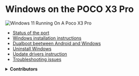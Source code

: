 # Windows on the POCO X3 Pro
<img align="center" src="https://github.com/wormstest/src_vayu_windows/blob/main/2Poco X3 Pro Windows.png" alt="Windows 11 Running On A Poco X3 Pro">

- [Status of the port](https://github.com/wormstest/WoA-vayu/blob/main/English/status.md)
- [Windows installation instructions](https://github.com/wormstest/WoA-vayu/blob/main/English/install.md)
- [Dualboot beetween Android and Windows](https://github.com/wormstest/WoA-vayu/blob/main/English/troubleshooting.md)
- [Uninstall Windows](https://github.com/wormstest/WoA-vayu/blob/main/English/uninstall.md)
- [Update drivers instruction](https://github.com/wormstest/WoA-vayu/blob/main/English/update.md)
- [Troubleshooting issues](https://github.com/wormstest/WoA-vayu/blob/main/English/troubleshooting.md)
<details>
<summary><b><strong>Contributors</strong></b></summary>

- [Morc](Https://GitHub.com/themorc) ```Made the vayu images```
- [Icesito68](https://github.com/Icesito68) ```Made Windows partitioning commands and made this repo```
- [Map220v](https://github.com/map220v) ```Provided help and vayu UEFI uses nabu UFS patches and ACPI and also ported mi pad 5 drivers```
- [Degdag](https://github.com/degdag) ```Improves UEFI and ported drivers```
- [halal-beef](https://github.com/halal-beef) ```Built EDK2 and modified it enough to boot Windows, also ported drivers```
- [Renegade Project](https://github.com/edk2-porting) ```Making the core of this project```
- [gus33000](https://github.com/gus33000) ```Providing help, also made base install guide, all of the original drivers and the msc script```
- [Renegade Project Discord members](https://discord.gg/XXBWfag) ```Provided Help```
- [ArturoGC06](https://github.com/ArturoGC06) ```Helped in the beginning of the project to the translations and gave Windows data```
- [SebastianZSXS](https://github.com/SebastianZSXS) ```Helped to patch Windows PE```
- [MollySophia](https://github.com/MollySophia) ```Helped to fix battery status```
- [haouarihk](https://github.com/haouarihk) ```Great suggestions on the command notes, also made the new guide```
- [bibarub](https://github.com/bibarub) ```Guide improvenents```
- [wormstest](https://github.com/wormstest) ```Russian and Ukrainian translation``` 
- [proganime1200](https://github.com/proganime1200) ```Tremendously helped to make this possible, heavily contirbuted to the old guide by finding bk01-04 partitions and had managed to nearly get winpe booting in the early stages```

</details>  


